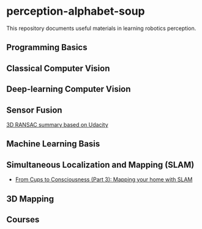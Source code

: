 # perception-alphabet-soup

This repository documents useful materials in learning robotics perception.

## Programming Basics

## Classical Computer Vision

## Deep-learning Computer Vision

## Sensor Fusion
[3D RANSAC summary based on Udacity](https://medium.com/@ajithraj_gangadharan/3d-ransac-algorithm-for-lidar-pcd-segmentation-315d2a51351)

## Machine Learning Basis

## Simultaneous Localization and Mapping (SLAM)
- [From Cups to Consciousness (Part 3): Mapping your home with SLAM](https://towardsdatascience.com/from-cups-to-consciousness-part-3-mapping-your-home-with-slam-8a9129c2ed58)

## 3D Mapping

## Courses



